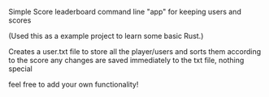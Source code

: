 Simple Score leaderboard command line "app" for keeping users and scores 

(Used this as a example project to learn some basic Rust.) 

Creates a user.txt file to store all the player/users 
and sorts them according to the score 
any changes are saved immediately to the txt file, nothing special 

feel free to add your own functionality! 
